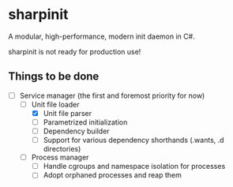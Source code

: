# sharpinit
A modular, high-performance, modern init daemon in C#.

sharpinit is not ready for production use!

## Things to be done

- [ ] Service manager (the first and foremost priority for now)
  - [ ] Unit file loader
    - [x] Unit file parser
    - [ ] Parametrized initialization
    - [ ] Dependency builder
    - [ ] Support for various dependency shorthands (.wants, .d directories)
  - [ ] Process manager
    - [ ] Handle cgroups and namespace isolation for processes
    - [ ] Adopt orphaned processes and reap them
